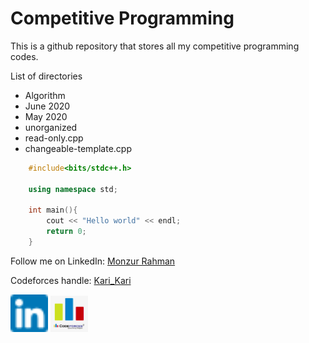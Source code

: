 # Competitive Programming

This is a github repository that stores all my competitive programming codes.

List of directories

- Algorithm
- June 2020
- May 2020
- unorganized
- read-only.cpp
- changeable-template.cpp

```C++
    #include<bits/stdc++.h>

    using namespace std;

    int main(){
        cout << "Hello world" << endl;
        return 0;
    }
```

Follow me on LinkedIn: [Monzur Rahman](https://www.linkedin.com/in/monzur-rahman-baba02190/)

Codeforces handle: [Kari_Kari](https://codeforces.com/profile/Kari_Kari)

<img src="./utils/linkedin.png" width="60"> 
<img src="./utils/codeforces.png" width="60">
